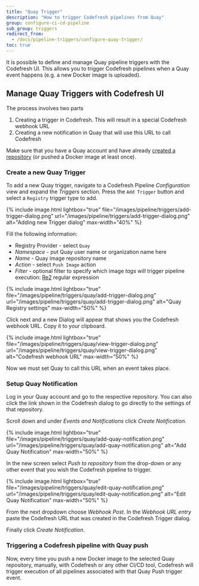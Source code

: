 ```yaml
---
title: "Quay Trigger"
description: "How to trigger Codefresh pipelines from Quay"
group: configure-ci-cd-pipeline
sub_group: triggers
redirect_from:
  - /docs/pipeline-triggers/configure-quay-trigger/
toc: true
---
```


It is possible to define and manage Quay pipeline triggers with the Codefresh UI.
This allows you to trigger Codefresh pipelines when a Quay event happens (e.g. a new Docker image is uploaded).

## Manage Quay Triggers with Codefresh UI


The process involves two parts

1. Creating a trigger in Codefresh. This will result in a special Codefresh webhook URL
1. Creating a new notification in Quay that will use this URL to call Codefresh

Make sure that you have a Quay account and have already [created a repository](https://docs.quay.io/guides/create-repo.html) (or pushed a Docker image at least once).


### Create a new Quay Trigger

To add a new Quay trigger, navigate to a Codefresh Pipeline *Configuration* view and expand the *Triggers* section. Press the `Add Trigger` button and select a `Registry` trigger type to add.

{% include image.html
lightbox="true"
file="/images/pipeline/triggers/add-trigger-dialog.png"
url="/images/pipeline/triggers/add-trigger-dialog.png"
alt="Adding new Trigger dialog"
max-width="40%"
%}

Fill the following information:

* Registry Provider - select `Quay`
* *Namespace* - put Quay user name or organization name here
* *Name* - Quay image repository name
* *Action* - select `Push Image` action
* *Filter* - optional filter to specify which image *tags* will trigger pipeline execution: [Re2](https://github.com/google/re2/wiki/Syntax) regular expression

{% include image.html
lightbox="true"
file="/images/pipeline/triggers/quay/add-trigger-dialog.png"
url="/images/pipeline/triggers/quay/add-trigger-dialog.png"
alt="Quay Registry settings"
max-width="50%"
%}

Click next and a new Dialog will appear that shows you the Codefresh webhook URL. Copy it to your clipboard. 


{% include image.html
lightbox="true"
file="/images/pipeline/triggers/quay/view-trigger-dialog.png"
url="/images/pipeline/triggers/quay/view-trigger-dialog.png"
alt="Codefresh webhook URL"
max-width="50%"
%}

Now we must set Quay to call this URL when an event takes place.

### Setup Quay Notification

Log in your Quay account and go to the respective repository. You can also click the link shown in the Codefresh dialog to go directly to the settings of that repository.

Scroll down and under *Events and Notifications* click *Create Notification*.


{% include image.html
lightbox="true"
file="/images/pipeline/triggers/quay/add-quay-notification.png"
url="/images/pipeline/triggers/quay/add-quay-notification.png"
alt="Add Quay Notification"
max-width="50%"
%}

In the new screen select *Push to repository* from the drop-down or any other event that you wish the Codefresh pipeline to trigger.

{% include image.html
lightbox="true"
file="/images/pipeline/triggers/quay/edit-quay-notification.png"
url="/images/pipeline/triggers/quay/edit-quay-notification.png"
alt="Edit Quay Notification"
max-width="50%"
%}

From the next dropdown choose *Webhook Post*. In the *Webhook URL entry* paste the Codefresh URL that was created in the Codefresh Trigger dialog.

Finally click *Create Notification*.


### Triggering a Codefresh pipeline with Quay push

Now, every time you push a new Docker image to the selected Quay repository, manually, with Codefresh or any other CI/CD tool, Codefresh will trigger execution of all pipelines associated with that Quay Push trigger event.

